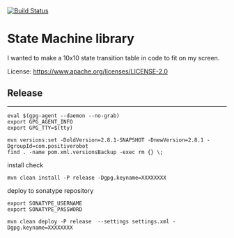 [![Build Status](https://travis-ci.org/olibye/guvna.svg?branch=master)](https://travis-ci.org/olibye/guvna)

# State Machine library

I wanted to make a 10x10 state transition table in code to fit on my screen.

License: https://www.apache.org/licenses/LICENSE-2.0

## Release
----
```
eval $(gpg-agent --daemon --no-grab)
export GPG_AGENT_INFO
export GPG_TTY=$(tty)

mvn versions:set -DoldVersion=2.8.1-SNAPSHOT -DnewVersion=2.8.1 -DgroupId=com.positiverobot
find . -name pom.xml.versionsBackup -exec rm {} \;
```

install check
```
mvn clean install -P release -Dgpg.keyname=XXXXXXXX
```

deploy to sonatype repository
```
export SONATYPE_USERNAME
export SONATYPE_PASSWORD

mvn clean deploy -P release  --settings settings.xml -Dgpg.keyname=XXXXXXXX
```
